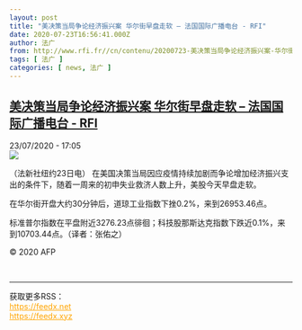 ```yaml
---
layout: post
title: "美决策当局争论经济振兴案 华尔街早盘走软 – 法国国际广播电台 - RFI"
date: 2020-07-23T16:56:41.000Z
author: 法广
from: http://www.rfi.fr//cn/contenu/20200723-美决策当局争论经济振兴案-华尔街早盘走软
tags: [ 法广 ]
categories: [ news, 法广 ]
---
```

<!--1595523401000-->
[美决策当局争论经济振兴案 华尔街早盘走软 – 法国国际广播电台 - RFI](http://www.rfi.fr//cn/contenu/20200723-%E7%BE%8E%E5%86%B3%E7%AD%96%E5%BD%93%E5%B1%80%E4%BA%89%E8%AE%BA%E7%BB%8F%E6%B5%8E%E6%8C%AF%E5%85%B4%E6%A1%88-%E5%8D%8E%E5%B0%94%E8%A1%97%E6%97%A9%E7%9B%98%E8%B5%B0%E8%BD%AF)
------

<div>
<div>23/07/2020 - 17:05</div><img src="https://s.rfi.fr/media/display/af23f228-ccfe-11ea-8b8e-005056a98db9/w:310/p:16x9/eco0004b.200723230502.jpg"><div class="t-content__body u-clearfix"><div class="m-interstitial"></div><p>（法新社纽约23日电）    在美国决策当局因应疫情持续加剧而争论增加经济振兴支出的条件下，随着一周来的初申失业救济人数上升，美股今天早盘走软。</p><p>    在华尔街开盘大约30分钟后，道琼工业指数下挫0.2%，来到26953.46点。</p><p>    标准普尔指数在平盘附近3276.23点徘徊；科技股那斯达克指数下跌近0.1%，来到10703.44点。（译者：张佑之）</p><p class="t-copyright">© 2020 AFP</p>        </div><br><hr><div>获取更多RSS：<br><a href="https://feedx.net" style="color:orange" target="_blank">https://feedx.net</a> <br><a href="https://feedx.xyz" style="color:orange" target="_blank">https://feedx.xyz</a><br></div>
</div>
